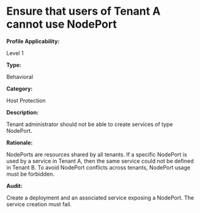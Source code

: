 # Ensure that users of Tenant A cannot use NodePort

**Profile Applicability:**

Level 1

**Type:**

Behavioral

**Category:**

Host Protection

**Description:**

Tenant administrator should not be able to create services of type NodePort.


**Rationale:**

NodePorts are resources shared by all tenants. If a specific NodePort is used by a service in Tenant A, then the same service could not be defined in Tenant B. To avoid NodePort conflicts across tenants, NodePort usage must be forbidden.

**Audit:**

Create a deployment and an associated service exposing a NodePort. The service creation must fail.
